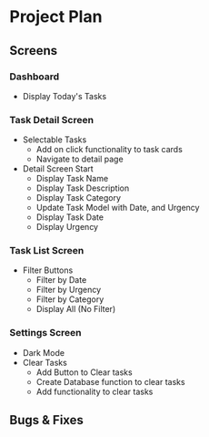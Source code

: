 # Project Plan


## Screens

### Dashboard

- Display Today's Tasks

### Task Detail Screen

- Selectable Tasks
    - Add on click functionality to task cards
    - Navigate to detail page
- Detail Screen Start
    - Display Task Name
    - Display Task Description
    - Display Task Category
    - Update Task Model with Date, and Urgency
    - Display Task Date
    - Display Urgency


### Task List Screen

- Filter Buttons
    - Filter by Date
    - Filter by Urgency
    - Filter by Category
    - Display All (No Filter)

### Settings Screen

- Dark Mode
- Clear Tasks
    - Add Button to Clear tasks
    - Create Database function to clear tasks
    - Add functionality to clear tasks




## Bugs & Fixes

